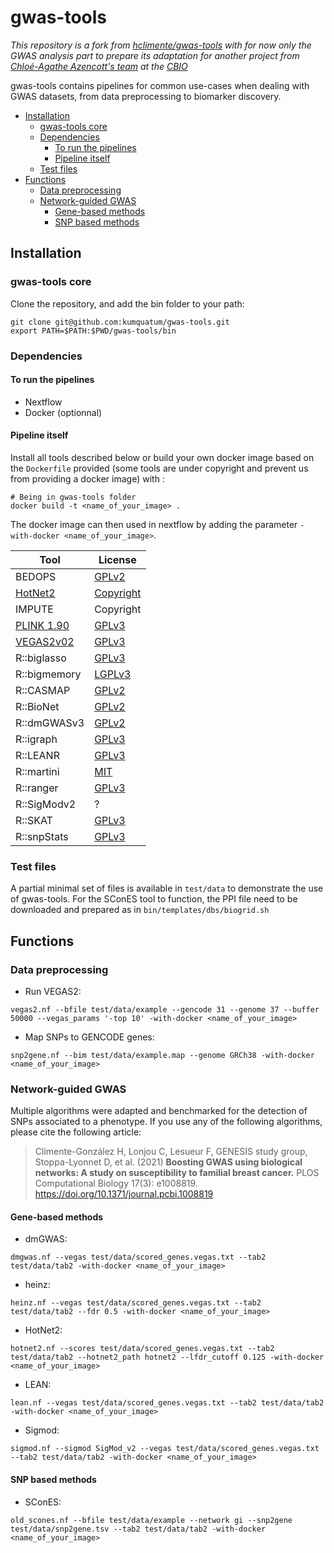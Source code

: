 # gwas-tools

*This repository is a fork from [hclimente/gwas-tools](https://github.com/hclimente/gwas-tools) with for now only the GWAS analysis part to prepare its adaptation for another project from [Chloé-Agathe Azencott's team](https://cazencott.info/) at the [CBIO](https://cbio.ensmp.fr/)*

gwas-tools contains pipelines for common use-cases when dealing with GWAS datasets, from data preprocessing to biomarker discovery. 

  

- [Installation](#installation)
  * [gwas-tools core](#gwas-tools-core)
  * [Dependencies](#dependencies)
    + [To run the pipelines](#to-run-the-pipelines)
    + [Pipeline itself](#pipeline-itself)
  * [Test files](#test-files)
- [Functions](#functions)
  * [Data preprocessing](#data-preprocessing)
  * [Network-guided GWAS](#network-guided-gwas)
    + [Gene-based methods](#gene-based-methods)
    + [SNP based methods](#snp-based-methods)


## Installation

### gwas-tools core

Clone the repository, and add the bin folder to your path:
```
git clone git@github.com:kumquatum/gwas-tools.git
export PATH=$PATH:$PWD/gwas-tools/bin
```

### Dependencies

#### To run the pipelines

* Nextflow
* Docker (optionnal)

#### Pipeline itself

Install all tools described below or build your own docker image based on the `Dockerfile` provided (some tools are under copyright and prevent us from providing a docker image) with : 
```
# Being in gwas-tools folder
docker build -t <name_of_your_image> .
```
The docker image can then used in nextflow by adding the parameter `-with-docker <name_of_your_image>`.

| Tool                                                                                                          | License                                                                   |
|---------------------------------------------------------------------------------------------------------------|---------------------------------------------------------------------------|
| BEDOPS                                                                                                        | [GPLv2](https://github.com/bedops/bedops/blob/master/LICENSE)             |
| [HotNet2](https://github.com/raphael-group/hotnet2)                                                           | [Copyright](https://github.com/raphael-group/hotnet2/blob/master/LICENSE) |
| IMPUTE                                                                                                        | Copyright                                                                 |
| [PLINK 1.90](https://www.cog-genomics.org/plink/1.9)                                                          | [GPLv3](https://www.cog-genomics.org/plink/1.9/general_usage)             |
| [VEGAS2v02](https://vegas2.qimrberghofer.edu.au/)                                                             | [GPLv3](https://vegas2.qimrberghofer.edu.au/vegas2v2)                     |
| R::biglasso                                                                                                   | [GPLv3](https://cran.r-project.org/web/packages/biglasso/)                |
| R::bigmemory                                                                                                  | [LGPLv3](https://cran.r-project.org/web/packages/bigmemory/)              |
| R::CASMAP                                                                                                     | [GPLv2](https://cran.r-project.org/web/packages/CASMAP/index.html)        |
| R::BioNet                                                                                                     | [GPLv2](https://bioconductor.org/packages/release/bioc/html/BioNet.html)  |
| R::dmGWASv3                                                                                                   | [GPLv2](https://bioinfo.uth.edu/dmGWAS/dmGWAS_3.0-manual.pdf)             |
| R::igraph                                                                                                     | [GPLv3](https://cran.r-project.org/web/packages/igraph/)                  |
| R::LEANR                                                                                                      | [GPLv3](https://cran.r-project.org/web/packages/LEANR/)                   |
| R::martini                                                                                                    | [MIT](https://bioconductor.org/packages/release/bioc/html/martini.html)   |
| R::ranger                                                                                                     | [GPLv3](https://cran.r-project.org/web/packages/ranger/)                  |
| R::SigModv2                                                                                                   | ?                                                                         |
| R::SKAT                                                                                                       | [GPLv3](https://cran.r-project.org/web/packages/SKAT/)                    |
| R::snpStats                                                                                                   | [GPLv3](http://bioconductor.org/packages/release/bioc/html/snpStats.html) |

### Test files

A partial minimal set of files is available in `test/data` to demonstrate the use of gwas-tools. For the SConES tool to function, the PPI file need to be downloaded and prepared as in `bin/templates/dbs/biogrid.sh`


## Functions

### Data preprocessing
<a name="data_preprocessing"></a>

<!--- Impute a dataset: `impute --bfile test/data/example --strand_info test/data/strand_info.txt --population EUR -with-docker <name_of_your_image>`-->
- Run VEGAS2: 
```
vegas2.nf --bfile test/data/example --gencode 31 --genome 37 --buffer 50000 --vegas_params '-top 10' -with-docker <name_of_your_image>
```
- Map SNPs to GENCODE genes: 
```
snp2gene.nf --bim test/data/example.map --genome GRCh38 -with-docker <name_of_your_image>
```

### Network-guided GWAS
<a name="network_gwas"></a>

Multiple algorithms were adapted and benchmarked for the detection of SNPs associated to a phenotype. If you use any of the following algorithms, please cite the following article:

> Climente-González H, Lonjou C, Lesueur F, GENESIS study group, Stoppa-Lyonnet D, et al. (2021) **Boosting GWAS using biological networks: A study on susceptibility to familial breast cancer.** PLOS Computational Biology 17(3): e1008819. https://doi.org/10.1371/journal.pcbi.1008819

#### Gene-based methods 

- dmGWAS: 
```
dmgwas.nf --vegas test/data/scored_genes.vegas.txt --tab2 test/data/tab2 -with-docker <name_of_your_image>
```
- heinz: 
```
heinz.nf --vegas test/data/scored_genes.vegas.txt --tab2 test/data/tab2 --fdr 0.5 -with-docker <name_of_your_image>
```
- HotNet2: 
```
hotnet2.nf --scores test/data/scored_genes.vegas.txt --tab2 test/data/tab2 --hotnet2_path hotnet2 --lfdr_cutoff 0.125 -with-docker <name_of_your_image>
```
- LEAN: 
```
lean.nf --vegas test/data/scored_genes.vegas.txt --tab2 test/data/tab2 -with-docker <name_of_your_image>
```
- Sigmod: 
```
sigmod.nf --sigmod SigMod_v2 --vegas test/data/scored_genes.vegas.txt --tab2 test/data/tab2 -with-docker <name_of_your_image>
```

#### SNP based methods

- SConES: 
```
old_scones.nf --bfile test/data/example --network gi --snp2gene test/data/snp2gene.tsv --tab2 test/data/tab2 -with-docker <name_of_your_image>
```



